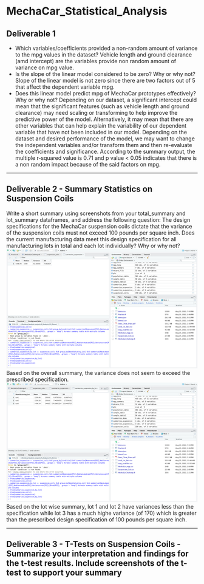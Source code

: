 # MechaCar_Statistical_Analysis
## Deliverable 1
* Which variables/coefficients provided a non-random amount of variance to the mpg values in the dataset?
Vehicle length and ground clearance (amd intercept) are the variables provide non random amount of variance on mpg value.
* Is the slope of the linear model considered to be zero? Why or why not?
Slope of the linear model is not zero since there are two factors out of 5 that affect the dependent variable mpg.
* Does this linear model predict mpg of MechaCar prototypes effectively? Why or why not?
Depending on our dataset, a significant intercept could mean that the significant features (such as vehicle length and ground clearance) may need scaling or transforming to help improve the predictive power of the model. Alternatively, it may mean that there are other variables that can help explain the variability of our dependent variable that have not been included in our model. Depending on the dataset and desired performance of the model, we may want to change the independent variables and/or transform them and then re-evaluate the coefficients and significance.
According to the summary output, the multiple r-squared value is 0.71 and p value < 0.05 indicates that there is a non random impact because of the said factors on mpg.

----

## Deliverable 2 - Summary Statistics on Suspension Coils
Write a short summary using screenshots from your total_summary and lot_summary dataframes, and address the following question:
The design specifications for the MechaCar suspension coils dictate that the variance of the suspension coils must not exceed 100 pounds per square inch. Does the current manufacturing data meet this design specification for all manufacturing lots in total and each lot individually? Why or why not?
![Suspension_coil_summary](https://github.com/preerit/MechaCar_Statistical_Analysis/blob/main/Suspension_coil_summary.png)
Based on the overall summary, the variance does not seem to exceed the prescribed specification. 
![Suspension_coil_summary_lot](https://github.com/preerit/MechaCar_Statistical_Analysis/blob/main/Suspension_coil_summary_lot.png)
Based on the lot wise summary, lot 1 and lot 2 have variances less than the specification while lot 3 has a much highe variance (of 170) which is greater than the prescribed design specification of 100 pounds per square inch.

----

## Deliverable 3 - T-Tests on Suspension Coils - Summarize your interpretation and findings for the t-test results. Include screenshots of the t-test to support your summary


